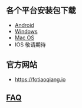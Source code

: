 
## 各个平台安装包下载
- <a href="https://github.com/getfotiaoqiang/download/releases/download/v2.0.6/fotiaoqiang-v2.0.6.apk"> Android </a>
- <a href="https://github.com/getfotiaoqiang/download/releases/download/v2.0.6/fotiaoqiang-2.0.6-Setup.exe"> Windows </a>
- <a href="https://github.com/getfotiaoqiang/download/releases/download/v2.0.6/fotiaoqiang_darwin_amd64_installv2.0.6.dmg"> Mac OS </a>
- IOS 敬请期待
## 官方网站
- https://fotiaoqiang.io
## <a href="https://github.com/getfotiaoqiang/fotiaoqiang/wiki/FAQ">FAQ</a>

